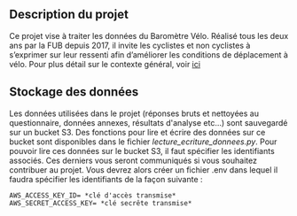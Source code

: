 ## Description du projet 

Ce projet vise à traiter les données du Baromètre Vélo. Réalisé tous les deux ans par la FUB depuis 2017, il invite les cyclistes et non cyclistes à s’exprimer sur leur ressenti afin d’améliorer les conditions de déplacement à vélo. Pour plus détail sur le contexte général, voir [ici](https://outline.services.dataforgood.fr/doc/presentation-du-projet-Eq1Lc9yIyM)

## Stockage des données 

Les données utilisées dans le projet (réponses bruts et nettoyées au questionnaire, données annexes, résultats d'analyse etc...) sont sauvegardé sur un bucket S3. Des fonctions pour lire et écrire des données sur ce bucket sont disponibles dans le fichier *lecture_ecriture_donnees.py*. Pour pouvoir lire ces données sur le bucket S3, il faut spécifier les identifiants associés. Ces derniers vous seront communiqués si vous souhaitez contribuer au projet. Vous devrez alors créer un fichier .env dans lequel il faudra spécifier les identifiants de la façon suivante : 
    
    AWS_ACCESS_KEY_ID= *clé d'accès transmise*
    AWS_SECRET_ACCESS_KEY= *clé secrête transmise*

